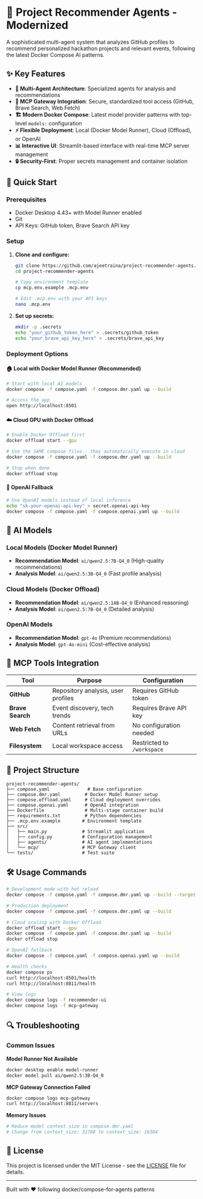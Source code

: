 # 🚀 Project Recommender Agents - Modernized

A sophisticated multi-agent system that analyzes GitHub profiles to recommend personalized hackathon projects and relevant events, following the latest Docker Compose AI patterns.

## ✨ Key Features

- **🤖 Multi-Agent Architecture**: Specialized agents for analysis and recommendations
- **🔗 MCP Gateway Integration**: Secure, standardized tool access (GitHub, Brave Search, Web Fetch)
- **🏗️ Modern Docker Compose**: Latest model provider patterns with top-level `models:` configuration
- **⚡ Flexible Deployment**: Local (Docker Model Runner), Cloud (Offload), or OpenAI
- **📊 Interactive UI**: Streamlit-based interface with real-time MCP server management
- **🔒 Security-First**: Proper secrets management and container isolation

## 🚀 Quick Start

### Prerequisites
- Docker Desktop 4.43+ with Model Runner enabled
- Git
- API Keys: GitHub token, Brave Search API key

### Setup

1. **Clone and configure:**
   ```bash
   git clone https://github.com/ajeetraina/project-recommender-agents.git
   cd project-recommender-agents
   
   # Copy environment template
   cp mcp.env.example .mcp.env
   
   # Edit .mcp.env with your API keys
   nano .mcp.env
   ```

2. **Set up secrets:**
   ```bash
   mkdir -p .secrets
   echo "your_github_token_here" > .secrets/github_token
   echo "your_brave_api_key_here" > .secrets/brave_api_key
   ```

### Deployment Options

#### 🏠 Local with Docker Model Runner (Recommended)
```bash
# Start with local AI models
docker compose -f compose.yaml -f compose.dmr.yaml up --build

# Access the app
open http://localhost:8501
```

#### ☁️ Cloud GPU with Docker Offload
```bash
# Enable Docker Offload first
docker offload start --gpu

# Use the SAME compose files - they automatically execute in cloud
docker compose -f compose.yaml -f compose.dmr.yaml up --build

# Stop when done
docker offload stop
```

#### 🔑 OpenAI Fallback
```bash
# Use OpenAI models instead of local inference
echo "sk-your-openai-api-key" > secret.openai-api-key
docker compose -f compose.yaml -f compose.openai.yaml up --build
```

## 🧠 AI Models

### Local Models (Docker Model Runner)
- **Recommendation Model**: `ai/qwen2.5:7B-Q4_0` (High-quality recommendations)
- **Analysis Model**: `ai/qwen2.5:3B-Q4_0` (Fast profile analysis)

### Cloud Models (Docker Offload)
- **Recommendation Model**: `ai/qwen2.5:14B-Q4_0` (Enhanced reasoning)
- **Analysis Model**: `ai/qwen2.5:7B-Q4_0` (Detailed analysis)

### OpenAI Models
- **Recommendation Model**: `gpt-4o` (Premium recommendations)
- **Analysis Model**: `gpt-4o-mini` (Cost-effective analysis)

## 🔧 MCP Tools Integration

| Tool | Purpose | Configuration |
|------|---------|---------------|
| **GitHub** | Repository analysis, user profiles | Requires GitHub token |
| **Brave Search** | Event discovery, tech trends | Requires Brave API key |
| **Web Fetch** | Content retrieval from URLs | No configuration needed |
| **Filesystem** | Local workspace access | Restricted to `/workspace` |

## 📁 Project Structure

```
project-recommender-agents/
├── compose.yaml              # Base configuration
├── compose.dmr.yaml         # Docker Model Runner setup
├── compose.offload.yaml     # Cloud deployment overrides
├── compose.openai.yaml      # OpenAI integration
├── Dockerfile               # Multi-stage container build
├── requirements.txt         # Python dependencies
├── .mcp.env.example        # Environment template
├── src/
│   ├── main.py             # Streamlit application
│   ├── config.py           # Configuration management
│   ├── agents/             # AI agent implementations
│   └── mcp/                # MCP Gateway client
└── tests/                  # Test suite
```

## 🛠️ Usage Commands

```bash
# Development mode with hot reload
docker compose -f compose.yaml -f compose.dmr.yaml up --build --target development

# Production deployment
docker compose -f compose.yaml -f compose.dmr.yaml up --build

# Cloud scaling with Docker Offload
docker offload start --gpu
docker compose -f compose.yaml -f compose.dmr.yaml up --build
docker offload stop

# OpenAI fallback
docker compose -f compose.yaml -f compose.openai.yaml up --build

# Health checks
docker compose ps
curl http://localhost:8501/health
curl http://localhost:8811/health

# View logs
docker compose logs -f recommender-ui
docker compose logs -f mcp-gateway
```

## 🔍 Troubleshooting

### Common Issues

**Model Runner Not Available**
```bash
docker desktop enable model-runner
docker model pull ai/qwen2.5:3B-Q4_0
```

**MCP Gateway Connection Failed**
```bash
docker compose logs mcp-gateway
curl http://localhost:8811/servers
```

**Memory Issues**
```bash
# Reduce model context size in compose.dmr.yaml
# Change from context_size: 32768 to context_size: 16384
```

## 📄 License

This project is licensed under the MIT License - see the [LICENSE](LICENSE) file for details.

---

Built with ❤️ following docker/compose-for-agents patterns
